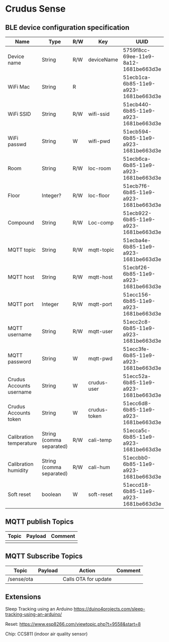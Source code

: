 # Crudus Sense

## BLE device configuration specification

|Name|Type|R/W|Key|UUID|Comment|
|--- |--- |--- |--- |--- |--- |
|Device name|String|R/W|deviceName|5759f8cc-69ee-11e9-8a12-1681be663d3e||
|WiFi Mac|String|R||51ecb1ca-6b85-11e9-a923-1681be663d3e|Read from ESP and register device to Crudus sense backend|
|WiFi SSID|String|R/W|wifi-ssid|51ecb440-6b85-11e9-a923-1681be663d3e||
|WiFi passwd|String|W|wifi-pwd|51ecb594-6b85-11e9-a923-1681be663d3e||
|Room|String|R/W|loc-room|51ecb6ca-6b85-11e9-a923-1681be663d3e||
|Floor|Integer?|R/W|loc-floor|51ecb7f6-6b85-11e9-a923-1681be663d3e||
|Compound|String|R/W|Loc-comp|51ecb922-6b85-11e9-a923-1681be663d3e||
|MQTT topic|String|R/W|mqtt-topic|51ecba4e-6b85-11e9-a923-1681be663d3e|Only if MQTT-host is changed|
|MQTT host|String|R/W|mqtt-host|51ecbf26-6b85-11e9-a923-1681be663d3e|Disables default mqtt host|
|MQTT port|Integer|R/W|mqtt-port|51ecc156-6b85-11e9-a923-1681be663d3e|Only if MQTT-host is changed|
|MQTT username|String|R/W|mqtt-user|51ecc2c8-6b85-11e9-a923-1681be663d3e|Only if MQTT-host is changed|
|MQTT password|String|W|mqtt-pwd|51ecc3fe-6b85-11e9-a923-1681be663d3e|Only if MQTT-host is changed|
|Crudus Accounts username|String|W|crudus-user|51ecc52a-6b85-11e9-a923-1681be663d3e|For setting default MQTT topic and MQTT username|
|Crudus Accounts token|String|W|crudus-token|51ecc6d8-6b85-11e9-a923-1681be663d3e|For OTA downloads and MQTT password / token|
|Calibration temperature|String (comma separated)|R/W|cali-temp|51ecca5c-6b85-11e9-a923-1681be663d3e|For calibrate temperature|
|Calibration humidity|String (comma separated)|R/W|cali-hum|51eccbb0-6b85-11e9-a923-1681be663d3e|For calibrate humidity|
|Soft reset|boolean|W|soft-reset|51eccd18-6b85-11e9-a923-1681be663d3e|For clearing preferences|

## MQTT publish Topics

|Topic|Payload|Comment|
|--- |--- |--- |
||||

## MQTT Subscribe Topics

|Topic|Payload|Action|Comment|
|--- |--- |--- |--- |
|/sense/ota||Calls OTA for update||

## Extensions

Sleep Tracking using an Arduino
<https://duino4projects.com/sleep-tracking-using-an-arduino/>

Reset:
<https://www.esp8266.com/viewtopic.php?t=9558&start=8>

Chip: CCS811 (indoor air quality sensor)
